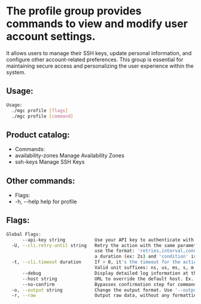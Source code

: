 # The profile group provides commands to view and modify user account settings. 
It allows users to manage their SSH keys, update personal information, and configure other 
account-related preferences. This group is essential for maintaining secure access and 
personalizing the user experience within the system.

## Usage:
```bash
Usage:
  ./mgc profile [flags]
  ./mgc profile [command]
```

## Product catalog:
- Commands:
- availability-zones Manage Availability Zones
- ssh-keys           Manage SSH Keys

## Other commands:
- Flags:
- -h, --help   help for profile

## Flags:
```bash
Global Flags:
      --api-key string           Use your API key to authenticate with the API
  -U, --cli.retry-until string   Retry the action with the same parameters until the given condition is met. The flag parameters
                                 use the format: 'retries,interval,condition', where 'retries' is a positive integer, 'interval' is
                                 a duration (ex: 2s) and 'condition' is a 'engine=value' pair such as "jsonpath=expression"
  -t, --cli.timeout duration     If > 0, it's the timeout for the action execution. It's specified as numbers and unit suffix.
                                 Valid unit suffixes: ns, us, ms, s, m and h. Examples: 300ms, 1m30s
      --debug                    Display detailed log information at the debug level
      --host string              URL to override the default host. Ex. https://api.magalu.com.br or http://localhost/v1/route
      --no-confirm               Bypasses confirmation step for commands that ask a confirmation from the user
  -o, --output string            Change the output format. Use '--output=help' to know more details.
  -r, --raw                      Output raw data, without any formatting or coloring
```

